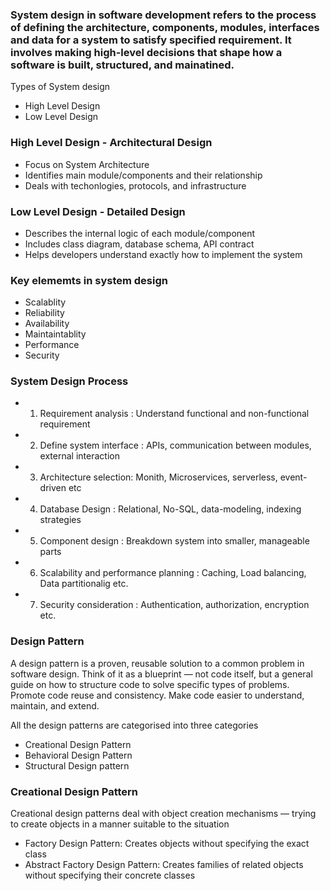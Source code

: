 ### System design in software development refers to the process of defining the architecture, components, modules, interfaces and data for a system to satisfy specified requirement. It involves making high-level decisions that shape how a software is built, structured, and mainatined.

Types of System design

- High Level Design
- Low Level Design

### High Level Design - Architectural Design

- Focus on System Architecture
- Identifies main module/components and their relationship
- Deals with techonlogies, protocols, and infrastructure

### Low Level Design - Detailed Design

- Describes the internal logic of each module/component
- Includes class diagram, database schema, API contract
- Helps developers understand exactly how to implement the system

### Key elememts in system design

- Scalablity
- Reliability
- Availability
- Maintaintablity
- Performance
- Security

### System Design Process

- 1. Requirement analysis : Understand functional and non-functional requirement
- 2. Define system interface : APIs, communication between modules, external interaction
- 3. Architecture selection: Monith, Microservices, serverless, event-driven etc
- 4. Database Design : Relational, No-SQL, data-modeling, indexing strategies
- 5. Component design : Breakdown system into smaller, manageable parts
- 6. Scalability and performance planning : Caching, Load balancing, Data partitionalig etc.
- 7. Security consideration : Authentication, authorization, encryption etc.

### Design Pattern

A design pattern is a proven, reusable solution to a common problem in software design. Think of it as a blueprint — not code itself, but a general guide on how to structure code to solve specific types of problems.
Promote code reuse and consistency.
Make code easier to understand, maintain, and extend.

All the design patterns are categorised into three categories

- Creational Design Pattern
- Behavioral Design Pattern
- Structural Design pattern

### Creational Design Pattern

Creational design patterns deal with object creation mechanisms — trying to create objects in a manner suitable to the situation

- Factory Design Pattern: Creates objects without specifying the exact class
- Abstract Factory Design Pattern: Creates families of related objects without specifying their concrete classes
